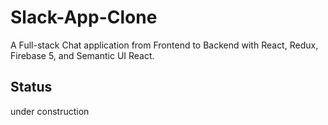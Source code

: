 # Slack-App-Clone
A Full-stack Chat application from Frontend to Backend with React, Redux, Firebase 5, and Semantic UI React.

## Status
under construction

